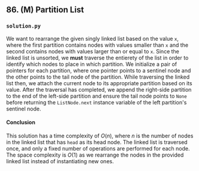 ## 86. (M) Partition List

### `solution.py`
We want to rearrange the given singly linked list based on the value `x`, where the first partition contains nodes with values smaller than `x` and the second contains nodes with values larger than or equal to `x`. Since the linked list is unsorted, we **must** traverse the entierety of the list in order to identify which nodes to place in which partition. We initialize a pair of pointers for each partition, where one pointer points to a sentinel node and the other points to the tail node of the partition. While traversing the linked list then, we attach the current node to its appropriate partition based on its value. After the traversal has completed, we append the right-side partition to the end of the left-side partition and ensure the tail node points to `None` before returning the `ListNode.next` instance variable of the left partition's sentinel node.  

#### Conclusion
This solution has a time complexity of $O(n)$, where $n$ is the number of nodes in the linked list that has `head` as its head node. The linked list is traversed once, and only a fixed number of operations are performed for each node. The space complexity is $O(1)$ as we rearrange the nodes in the provided linked list instead of instantiating new ones.  
  

